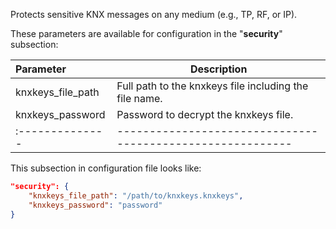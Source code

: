 Protects sensitive KNX messages on any medium (e.g., TP, RF, or IP).

These parameters are available for configuration in the "**security**" subsection:

| **Parameter**     | **Description**                                            |
|:------------------|------------------------------------------------------------|
| knxkeys_file_path | Full path to the knxkeys file including the file name.     |
| knxkeys_password  | Password to decrypt the knxkeys file.                      |
| :--------------   | ---------------------------------------------------------- |

This subsection in configuration file looks like:

```json
"security": {
    "knxkeys_file_path": "/path/to/knxkeys.knxkeys",
    "knxkeys_password": "password"
}
```
